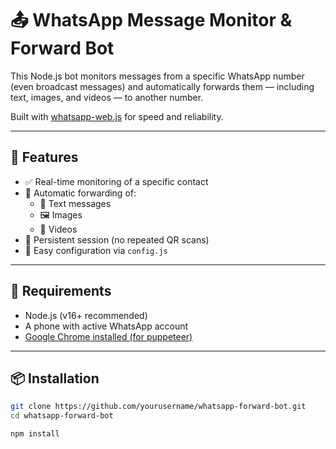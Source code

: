 # 📤 WhatsApp Message Monitor & Forward Bot

This Node.js bot monitors messages from a specific WhatsApp number (even broadcast messages) and automatically forwards them — including text, images, and videos — to another number.

Built with [whatsapp-web.js](https://github.com/pedroslopez/whatsapp-web.js) for speed and reliability.

---

## 🚀 Features

- ✅ Real-time monitoring of a specific contact
- 🔁 Automatic forwarding of:
  - 📄 Text messages
  - 🖼️ Images
  - 🎥 Videos
- 🔐 Persistent session (no repeated QR scans)
- 🧩 Easy configuration via `config.js`

---

## 🧱 Requirements

- Node.js (v16+ recommended)
- A phone with active WhatsApp account
- [Google Chrome installed (for puppeteer)](https://www.google.com/chrome/)

---

## 📦 Installation

```bash
git clone https://github.com/yourusername/whatsapp-forward-bot.git
cd whatsapp-forward-bot

npm install
